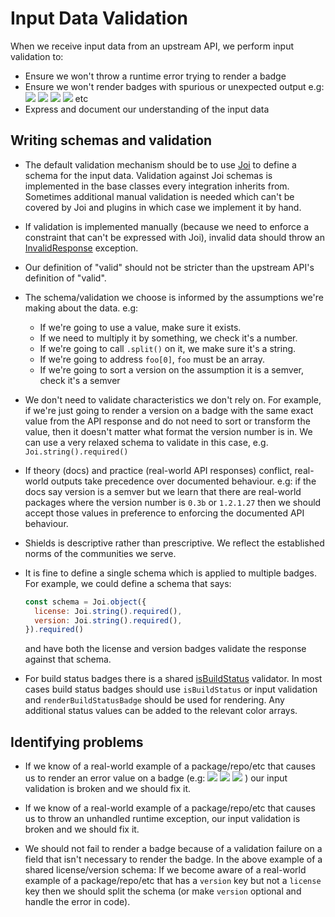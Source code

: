 # Input Data Validation

When we receive input data from an upstream API, we perform input validation to:

- Ensure we won't throw a runtime error trying to render a badge
- Ensure we won't render badges with spurious or unexpected output e.g: ![](https://img.shields.io/badge/version-null-blue) ![](https://img.shields.io/badge/coverage-NaN%25-red) ![](https://img.shields.io/badge/build-undefined-red) ![](https://img.shields.io/badge/coverage---10%25-critical) etc
- Express and document our understanding of the input data

## Writing schemas and validation

- The default validation mechanism should be to use [Joi](https://github.com/sideway/joi) to define a schema for the input data. Validation against Joi schemas is implemented in the base classes every integration inherits from. Sometimes additional manual validation is needed which can't be covered by Joi and plugins in which case we implement it by hand.

- If validation is implemented manually (because we need to enforce a constraint that can't be expressed with Joi), invalid data should throw an [InvalidResponse](https://contributing.shields.io/module-core_base-service_errors-InvalidResponse.html) exception.

- Our definition of "valid" should not be stricter than the upstream API's definition of "valid".

- The schema/validation we choose is informed by the assumptions we're making about the data. e.g:

  - If we're going to use a value, make sure it exists.
  - If we need to multiply it by something, we check it's a number.
  - If we're going to call `.split()` on it, we make sure it's a string.
  - If we're going to address `foo[0]`, `foo` must be an array.
  - If we're going to sort a version on the assumption it is a semver, check it's a semver

- We don't need to validate characteristics we don't rely on. For example, if we're just going to render a version on a badge with the same exact value from the API response and do not need to sort or transform the value, then it doesn't matter what format the version number is in. We can use a very relaxed schema to validate in this case, e.g. `Joi.string().required()`

- If theory (docs) and practice (real-world API responses) conflict, real-world outputs take precedence over documented behaviour. e.g: if the docs say version is a semver but we learn that there are real-world packages where the version number is `0.3b` or `1.2.1.27` then we should accept those values in preference to enforcing the documented API behaviour.

- Shields is descriptive rather than prescriptive. We reflect the established norms of the communities we serve.

- It is fine to define a single schema which is applied to multiple badges. For example, we could define a schema that says:

  ```js
  const schema = Joi.object({
    license: Joi.string().required(),
    version: Joi.string().required(),
  }).required()
  ```

  and have both the license and version badges validate the response against that schema.

- For build status badges there is a shared [isBuildStatus](https://github.com/badges/shields/blob/master/services/build-status.js) validator. In most cases build status badges should use `isBuildStatus` or input validation and `renderBuildStatusBadge` should be used for rendering. Any additional status values can be added to the relevant color arrays.

## Identifying problems

- If we know of a real-world example of a package/repo/etc that causes us to render an error value on a badge (e.g: ![](https://img.shields.io/badge/version-null-blue) ![](https://img.shields.io/badge/coverage-NaN%25-red) ![](https://img.shields.io/badge/build-undefined-red) ) our input validation is broken and we should fix it.

- If we know of a real-world example of a package/repo/etc that causes us to throw an unhandled runtime exception, our input validation is broken and we should fix it.

- We should not fail to render a badge because of a validation failure on a field that isn't necessary to render the badge. In the above example of a shared license/version schema: If we become aware of a real-world example of a package/repo/etc that has a `version` key but not a `license` key then we should split the schema (or make `version` optional and handle the error in code).
